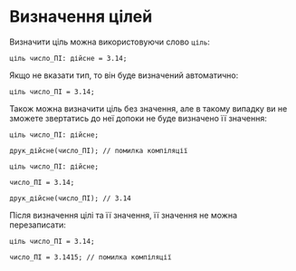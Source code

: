 # Визначення цілей

Визначити ціль можна використовуючи слово `ціль`:

```ціль
ціль число_ПІ: дійсне = 3.14;
```

Якщо не вказати тип, то він буде визначений автоматично:

```ціль
ціль число_ПІ = 3.14;
```

Також можна визначити ціль без значення, але в такому випадку ви не зможете звертатись до неї допоки не буде визначено
її значення:

```ціль
ціль число_ПІ: дійсне;

друк_дійсне(число_ПІ); // помилка компіляції
```

```ціль
ціль число_ПІ: дійсне;

число_ПІ = 3.14;

друк_дійсне(число_ПІ); // 3.14
```

Після визначення цілі та її значення, її значення не можна перезаписати:

```ціль
ціль число_ПІ = 3.14;

число_ПІ = 3.1415; // помилка компіляції
```